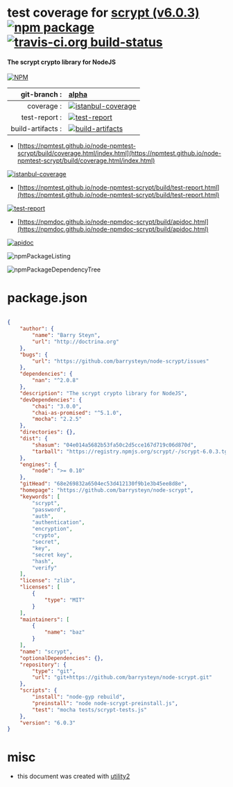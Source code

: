 # test coverage for  [scrypt (v6.0.3)](https://github.com/barrysteyn/node-scrypt)  [![npm package](https://img.shields.io/npm/v/npmtest-scrypt.svg?style=flat-square)](https://www.npmjs.org/package/npmtest-scrypt) [![travis-ci.org build-status](https://api.travis-ci.org/npmtest/node-npmtest-scrypt.svg)](https://travis-ci.org/npmtest/node-npmtest-scrypt)
#### The scrypt crypto library for NodeJS

[![NPM](https://nodei.co/npm/scrypt.png?downloads=true&downloadRank=true&stars=true)](https://www.npmjs.com/package/scrypt)

| git-branch : | [alpha](https://github.com/npmtest/node-npmtest-scrypt/tree/alpha)|
|--:|:--|
| coverage : | [![istanbul-coverage](https://npmtest.github.io/node-npmtest-scrypt/build/coverage.badge.svg)](https://npmtest.github.io/node-npmtest-scrypt/build/coverage.html/index.html)|
| test-report : | [![test-report](https://npmtest.github.io/node-npmtest-scrypt/build/test-report.badge.svg)](https://npmtest.github.io/node-npmtest-scrypt/build/test-report.html)|
| build-artifacts : | [![build-artifacts](https://npmtest.github.io/node-npmtest-scrypt/glyphicons_144_folder_open.png)](https://github.com/npmtest/node-npmtest-scrypt/tree/gh-pages/build)|

- [https://npmtest.github.io/node-npmtest-scrypt/build/coverage.html/index.html](https://npmtest.github.io/node-npmtest-scrypt/build/coverage.html/index.html)

[![istanbul-coverage](https://npmtest.github.io/node-npmtest-scrypt/build/screenCapture.buildCi.browser.%252Ftmp%252Fbuild%252Fcoverage.lib.html.png)](https://npmtest.github.io/node-npmtest-scrypt/build/coverage.html/index.html)

- [https://npmtest.github.io/node-npmtest-scrypt/build/test-report.html](https://npmtest.github.io/node-npmtest-scrypt/build/test-report.html)

[![test-report](https://npmtest.github.io/node-npmtest-scrypt/build/screenCapture.buildCi.browser.%252Ftmp%252Fbuild%252Ftest-report.html.png)](https://npmtest.github.io/node-npmtest-scrypt/build/test-report.html)

- [https://npmdoc.github.io/node-npmdoc-scrypt/build/apidoc.html](https://npmdoc.github.io/node-npmdoc-scrypt/build/apidoc.html)

[![apidoc](https://npmdoc.github.io/node-npmdoc-scrypt/build/screenCapture.buildCi.browser.%252Ftmp%252Fbuild%252Fapidoc.html.png)](https://npmdoc.github.io/node-npmdoc-scrypt/build/apidoc.html)

![npmPackageListing](https://npmtest.github.io/node-npmtest-scrypt/build/screenCapture.npmPackageListing.svg)

![npmPackageDependencyTree](https://npmtest.github.io/node-npmtest-scrypt/build/screenCapture.npmPackageDependencyTree.svg)



# package.json

```json

{
    "author": {
        "name": "Barry Steyn",
        "url": "http://doctrina.org"
    },
    "bugs": {
        "url": "https://github.com/barrysteyn/node-scrypt/issues"
    },
    "dependencies": {
        "nan": "^2.0.8"
    },
    "description": "The scrypt crypto library for NodeJS",
    "devDependencies": {
        "chai": "3.0.0",
        "chai-as-promised": "^5.1.0",
        "mocha": "2.2.5"
    },
    "directories": {},
    "dist": {
        "shasum": "04e014a5682b53fa50c2d5cce167d719c06d870d",
        "tarball": "https://registry.npmjs.org/scrypt/-/scrypt-6.0.3.tgz"
    },
    "engines": {
        "node": ">= 0.10"
    },
    "gitHead": "68e269832a6504ec53d412130f9b1e3b45ee8d8e",
    "homepage": "https://github.com/barrysteyn/node-scrypt",
    "keywords": [
        "scrypt",
        "password",
        "auth",
        "authentication",
        "encryption",
        "crypto",
        "secret",
        "key",
        "secret key",
        "hash",
        "verify"
    ],
    "license": "zlib",
    "licenses": [
        {
            "type": "MIT"
        }
    ],
    "maintainers": [
        {
            "name": "baz"
        }
    ],
    "name": "scrypt",
    "optionalDependencies": {},
    "repository": {
        "type": "git",
        "url": "git+https://github.com/barrysteyn/node-scrypt.git"
    },
    "scripts": {
        "install": "node-gyp rebuild",
        "preinstall": "node node-scrypt-preinstall.js",
        "test": "mocha tests/scrypt-tests.js"
    },
    "version": "6.0.3"
}
```



# misc
- this document was created with [utility2](https://github.com/kaizhu256/node-utility2)
